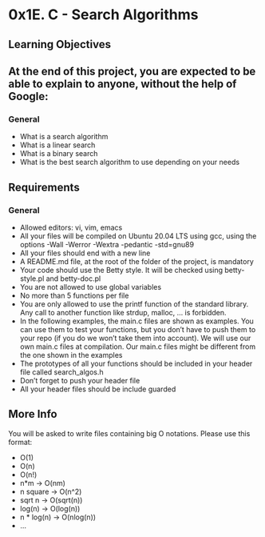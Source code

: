 <!DOCTYPE html>
<html>
    <body>
        <h1>0x1E. C - Search Algorithms</h1>
        <h2>Learning Objectives<h2>
        <p>At the end of this project, you are expected to be able to explain to anyone, without the help of Google:</p>
        <h3>General</h3>
        <ul>
        <li>What is a search algorithm</li>
        <li>What is a linear search</li>
        <li>What is a binary search</li>
        <li>What is the best search algorithm to use depending on your needs</li>
        </ul>
        <h2>Requirements</h2>
        <h3>General</h3>
        <ul>
        <li>Allowed editors: vi, vim, emacs</li>
        <li>All your files will be compiled on Ubuntu 20.04 LTS using gcc, using the options -Wall -Werror -Wextra -pedantic -std=gnu89</li>
        <li>All your files should end with a new line</li>
        <li>A README.md file, at the root of the folder of the project, is mandatory</li>
        <li>Your code should use the Betty style. It will be checked using betty-style.pl and betty-doc.pl</li>
        <li>You are not allowed to use global variables</li>
        <li>No more than 5 functions per file</li>
        <li>You are only allowed to use the printf function of the standard library. Any call to another function like strdup, malloc, … is forbidden.</li>
        <li>In the following examples, the main.c files are shown as examples. You can use them to test your functions, but you don’t have to push them to your repo (if you do we won’t take them into account). We will use our own main.c files at compilation. Our main.c files might be different from the one shown in the examples</li>
        <li>The prototypes of all your functions should be included in your header file called search_algos.h</li>
        <li>Don’t forget to push your header file</li>
        <li>All your header files should be include guarded</li>
        </ul>
        <h2>More Info</h2>
        <p>You will be asked to write files containing big O notations. Please use this format:</p>
        <ul>
        <li>O(1)</li>
        <li>O(n)</li>
        <li>O(n!)</li>
        <li>n*m -> O(nm)</li>
        <li>n square -> O(n^2)</li>
        <li>sqrt n -> O(sqrt(n))</li>
        <li>log(n) -> O(log(n))</li>
        <li>n * log(n) -> O(nlog(n))</li>
        <li>…</li>
        <ul>
</html>